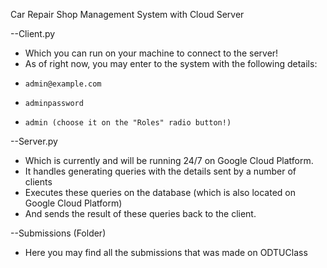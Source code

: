 Car Repair Shop Management System with Cloud Server

--Client.py
- Which you can run on your machine to connect to the server!
-   As of right now, you may enter to the system with the following details:
-     admin@example.com
-     adminpassword
-     admin (choose it on the "Roles" radio button!)

--Server.py
- Which is currently and will be running 24/7 on Google Cloud Platform.
- It handles generating queries with the details sent by a number of clients
- Executes these queries on the database (which is also located on Google Cloud Platform)
- And sends the result of these queries back to the client.

--Submissions (Folder)
- Here you may find all the submissions that was made on ODTUClass
